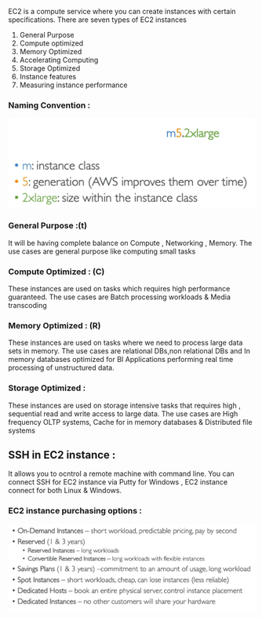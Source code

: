 EC2 is a compute service where you can create instances with certain specifications.
There are seven types of EC2 instances 
1. General Purpose
2. Compute optimized
3. Memory Optimized
4. Accelerating Computing
5. Storage Optimized
6. Instance features
7. Measuring instance performance

### Naming Convention :

![naming](https://github.com/arjun1131/AWS-SAA-C-03-Notes/blob/main/AWS%20Images/EC2%20naming.png)

### General Purpose :(t)
It will be having complete balance on Compute , Networking , Memory.
The use cases are general purpose like computing small tasks

### Compute Optimized : (C)
These instances are used on tasks which requires high performance guaranteed. 
The use cases are Batch processing workloads & Media transcoding

### Memory Optimized : (R)
These instances are used on tasks where we need to process large data sets in memory.
The use cases are relational DBs,non relational DBs and In memory databases optimized for BI
Applications performing real time processing of unstructured data.

### Storage Optimized :
These instances are used on storage intensive tasks that requires high , sequential read and write access to large data.
The use cases are High frequency OLTP systems, Cache for in memory databases & Distributed file systems

## SSH in EC2 instance :

It allows you to ocntrol a remote machine with command line.
You can connect SSH for EC2 instance via Putty for Windows , EC2 instance connect for both Linux & Windows.

### EC2 instance purchasing options :

![EC2 Purchase](https://github.com/arjun1131/AWS-SAA-C-03-Notes/blob/main/AWS%20Images/EC2%20Purchase.PNG)
